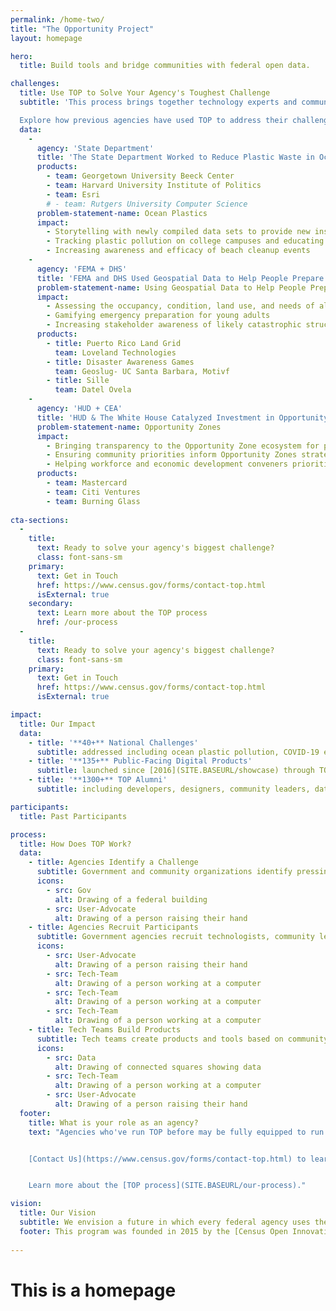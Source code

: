 ```yaml
---
permalink: /home-two/
title: "The Opportunity Project"
layout: homepage

hero:
  title: Build tools and bridge communities with federal open data.

challenges:
  title: Use TOP to Solve Your Agency's Toughest Challenge
  subtitle: 'This process brings together technology experts and community advocates to create real solutions for the public good in months, not years.

  Explore how previous agencies have used TOP to address their challenges:'
  data:
    - 
      agency: 'State Department'
      title: 'The State Department Worked to Reduce Plastic Waste in Oceans'
      products:
        - team: Georgetown University Beeck Center
        - team: Harvard University Institute of Politics
        - team: Esri
        # - team: Rutgers University Computer Science
      problem-statement-name: Ocean Plastics
      impact: 
        - Storytelling with newly compiled data sets to provide new insights and solutions to the problem of ocean plastic pollution
        - Tracking plastic pollution on college campuses and educating students on its impact
        - Increasing awareness and efficacy of beach cleanup events
    - 
      agency: 'FEMA + DHS'
      title: 'FEMA and DHS Used Geospatial Data to Help People Prepare for Disasters'
      problem-statement-name: Using Geospatial Data to Help People Prepare for Disasters
      impact: 
        - Assessing the occupancy, condition, land use, and needs of all 1.5 million properties in Puerto Rico
        - Gamifying emergency preparation for young adults 
        - Increasing stakeholder awareness of likely catastrophic structural failure in their areas
      products:
        - title: Puerto Rico Land Grid
          team: Loveland Technologies
        - title: Disaster Awareness Games
          team: Geoslug- UC Santa Barbara, Motivf
        - title: Sille
          team: Datel Ovela
    - 
      agency: 'HUD + CEA'
      title: 'HUD & The White House Catalyzed Investment in Opportunity Zones'
      problem-statement-name: Opportunity Zones
      impact: 
        - Bringing transparency to the Opportunity Zone ecosystem for public and private investment
        - Ensuring community priorities inform Opportunity Zones strategies employed by decision-makers
        - Helping workforce and economic development conveners prioritize inclusive development in their regions
      products:
        - team: Mastercard
        - team: Citi Ventures
        - team: Burning Glass
    
cta-sections:
  - 
    title: 
      text: Ready to solve your agency's biggest challenge?
      class: font-sans-sm
    primary:
      text: Get in Touch
      href: https://www.census.gov/forms/contact-top.html
      isExternal: true
    secondary: 
      text: Learn more about the TOP process
      href: /our-process
  - 
    title: 
      text: Ready to solve your agency's biggest challenge?
      class: font-sans-sm
    primary:
      text: Get in Touch
      href: https://www.census.gov/forms/contact-top.html
      isExternal: true

impact:
  title: Our Impact
  data:
    - title: '**40+** National Challenges'
      subtitle: addressed including ocean plastic pollution, COVID-19 economic recovery, disaster response, [and more](SITE.BASEURL/sprints)
    - title: '**135+** Public-Facing Digital Products'
      subtitle: launched since [2016](SITE.BASEURL/showcase) through TOP's 12 week technology development sprints
    - title: '**1300+** TOP Alumni'
      subtitle: including developers, designers, community leaders, data & policy experts, students, and government agencies

participants:
  title: Past Participants

process:
  title: How Does TOP Work?
  data:
    - title: Agencies Identify a Challenge
      subtitle: Government and community organizations identify pressing, public-facing issues
      icons:
        - src: Gov
          alt: Drawing of a federal building 
        - src: User-Advocate
          alt: Drawing of a person raising their hand
    - title: Agencies Recruit Participants
      subtitle: Government agencies recruit technologists, community leaders, and data experts to participate in a challenge
      icons:
        - src: User-Advocate
          alt: Drawing of a person raising their hand   
        - src: Tech-Team
          alt: Drawing of a person working at a computer
        - src: Tech-Team
          alt: Drawing of a person working at a computer
        - src: Tech-Team
          alt: Drawing of a person working at a computer
    - title: Tech Teams Build Products
      subtitle: Tech teams create products and tools based on community feedback. User research and exploration are important steps during this process
      icons:
        - src: Data      
          alt: Drawing of connected squares showing data
        - src: Tech-Team
          alt: Drawing of a person working at a computer
        - src: User-Advocate
          alt: Drawing of a person raising their hand 
  footer:
    title: What is your role as an agency?
    text: "Agencies who've run TOP before may be fully equipped to run the TOP process by themselves using our [DIY toolkit](SITE.BASEURL/topx-toolkit/introduction). If this is your first time participating in TOP, our team is here to provide all the support and guidance needed to run a successful sprint. Facilitating a sprint typically requires about 10 hours of work for 12 weeks.


    [Contact Us](https://www.census.gov/forms/contact-top.html) to learn more about how TOP can work at your agency.


    Learn more about the [TOP process](SITE.BASEURL/our-process)."

vision:
  title: Our Vision
  subtitle: We envision a future in which every federal agency uses the TOP model. We're empowering you with the [resources and tools](SITE.BASEURL/topx-toolkit/introduction) you need to lead open innovation.
  footer: This program was founded in 2015 by the [Census Open Innovation Labs](https://coil.census.gov/)
        
---
```


# This is a homepage